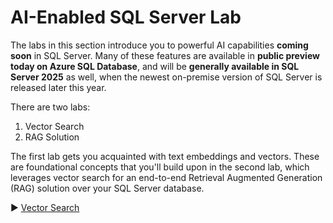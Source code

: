 # AI-Enabled SQL Server Lab

The labs in this section introduce you to powerful AI capabilities **coming soon** in SQL Server.
Many of these features are available in **public preview today on Azure SQL Database**, and will be **generally available in SQL Server 2025** as well, when the newest on-premise version of SQL Server is released later this year.

There are two labs:

1. Vector Search
2. RAG Solution

The first lab gets you acquainted with text embeddings and vectors. These are foundational concepts that you'll build upon in the second lab, which leverages vector search for an end-to-end Retrieval Augmented Generation (RAG) solution over your SQL Server database.

▶ [Vector Search](https://github.com/lennilobel/sql2022-workshop-hol-vegas2025/blob/master/HOL/4.%20AI%20Features/2.%20Vectorize%20Data.md)
